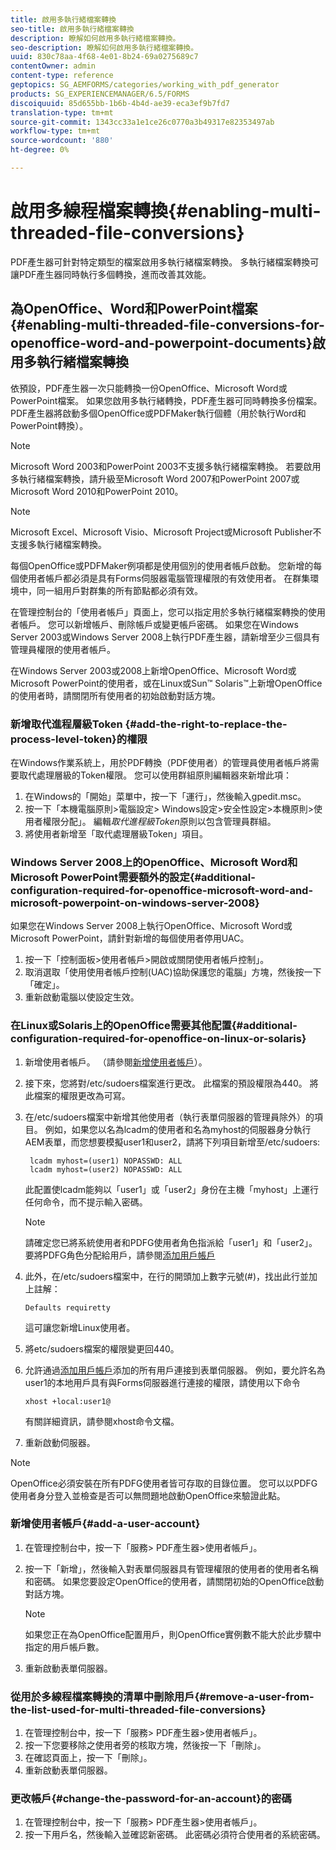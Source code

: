 ```yaml
---
title: 啟用多執行緒檔案轉換
seo-title: 啟用多執行緒檔案轉換
description: 瞭解如何啟用多執行緒檔案轉換。
seo-description: 瞭解如何啟用多執行緒檔案轉換。
uuid: 830c78aa-4f68-4e01-8b24-69a0275689c7
contentOwner: admin
content-type: reference
geptopics: SG_AEMFORMS/categories/working_with_pdf_generator
products: SG_EXPERIENCEMANAGER/6.5/FORMS
discoiquuid: 85d655bb-1b6b-4b4d-ae39-eca3ef9b7fd7
translation-type: tm+mt
source-git-commit: 1343cc33a1e1ce26c0770a3b49317e82353497ab
workflow-type: tm+mt
source-wordcount: '880'
ht-degree: 0%

---
```



# 啟用多線程檔案轉換{#enabling-multi-threaded-file-conversions}

PDF產生器可針對特定類型的檔案啟用多執行緒檔案轉換。 多執行緒檔案轉換可讓PDF產生器同時執行多個轉換，進而改善其效能。

## 為OpenOffice、Word和PowerPoint檔案{#enabling-multi-threaded-file-conversions-for-openoffice-word-and-powerpoint-documents}啟用多執行緒檔案轉換

依預設，PDF產生器一次只能轉換一份OpenOffice、Microsoft Word或PowerPoint檔案。 如果您啟用多執行緒轉換，PDF產生器可同時轉換多份檔案。 PDF產生器將啟動多個OpenOffice或PDFMaker執行個體（用於執行Word和PowerPoint轉換）。

>[!NOTE]
>
>Microsoft Word 2003和PowerPoint 2003不支援多執行緒檔案轉換。 若要啟用多執行緒檔案轉換，請升級至Microsoft Word 2007和PowerPoint 2007或Microsoft Word 2010和PowerPoint 2010。

>[!NOTE]
>
>Microsoft Excel、Microsoft Visio、Microsoft Project或Microsoft Publisher不支援多執行緒檔案轉換。

每個OpenOffice或PDFMaker例項都是使用個別的使用者帳戶啟動。 您新增的每個使用者帳戶都必須是具有Forms伺服器電腦管理權限的有效使用者。 在群集環境中，同一組用戶對群集的所有節點都必須有效。

在管理控制台的「使用者帳戶」頁面上，您可以指定用於多執行緒檔案轉換的使用者帳戶。 您可以新增帳戶、刪除帳戶或變更帳戶密碼。 如果您在Windows Server 2003或Windows Server 2008上執行PDF產生器，請新增至少三個具有管理員權限的使用者帳戶。

在Windows Server 2003或2008上新增OpenOffice、Microsoft Word或Microsoft PowerPoint的使用者，或在Linux或Sun™ Solaris™上新增OpenOffice的使用者時，請關閉所有使用者的初始啟動對話方塊。

### 新增取代進程層級Token {#add-the-right-to-replace-the-process-level-token}的權限

在Windows作業系統上，用於PDF轉換（PDF使用者）的管理員使用者帳戶將需要取代處理層級的Token權限。 您可以使用群組原則編輯器來新增此項：

1. 在Windows的「開始」菜單中，按一下「運行」，然後輸入gpedit.msc。
1. 按一下「本機電腦原則>電腦設定> Windows設定>安全性設定>本機原則>使用者權限分配」。 編輯&#x200B;*取代進程級Token*&#x200B;原則以包含管理員群組。
1. 將使用者新增至「取代處理層級Token」項目。

### Windows Server 2008上的OpenOffice、Microsoft Word和Microsoft PowerPoint需要額外的設定{#additional-configuration-required-for-openoffice-microsoft-word-and-microsoft-powerpoint-on-windows-server-2008}

如果您在Windows Server 2008上執行OpenOffice、Microsoft Word或Microsoft PowerPoint，請針對新增的每個使用者停用UAC。

1. 按一下「控制面板>使用者帳戶>開啟或關閉使用者帳戶控制」。
1. 取消選取「使用使用者帳戶控制(UAC)協助保護您的電腦」方塊，然後按一下「確定」。
1. 重新啟動電腦以使設定生效。

### 在Linux或Solaris上的OpenOffice需要其他配置{#additional-configuration-required-for-openoffice-on-linux-or-solaris}

1. 新增使用者帳戶。 （請參閱[新增使用者帳戶](enabling-multi-threaded-file-conversions.md#add-a-user-account)）。
1. 接下來，您將對/etc/sudoers檔案進行更改。 此檔案的預設權限為440。 將此檔案的權限更改為可寫。
1. 在/etc/sudoers檔案中新增其他使用者（執行表單伺服器的管理員除外）的項目。 例如，如果您以名為lcadm的使用者和名為myhost的伺服器身分執行AEM表單，而您想要模擬user1和user2，請將下列項目新增至/etc/sudoers:

   ```shell
    lcadm myhost=(user1) NOPASSWD: ALL
    lcadm myhost=(user2) NOPASSWD: ALL
   ```

   此配置使lcadm能夠以「user1」或「user2」身份在主機「myhost」上運行任何命令，而不提示輸入密碼。

   >[!NOTE]
   >
   >請確定您已將系統使用者和PDFG使用者角色指派給「user1」和「user2」。 要將PDFG角色分配給用戶，請參閱[添加用戶帳戶](enabling-multi-threaded-file-conversions.md#add-a-user-account)

1. 此外，在/etc/sudoers檔案中，在行的開頭加上數字元號(#)，找出此行並加上註解：

   ```shell
   Defaults requiretty
   ```

   這可讓您新增Linux使用者。

1. 將etc/sudoers檔案的權限變更回440。
1. 允許通過[添加用戶帳戶](enabling-multi-threaded-file-conversions.md#add-a-user-account)添加的所有用戶連接到表單伺服器。 例如，要允許名為user1的本地用戶具有與Forms伺服器進行連接的權限，請使用以下命令

   `xhost +local:user1@`

   有關詳細資訊，請參閱xhost命令文檔。

1. 重新啟動伺服器。

>[!NOTE]
>
>OpenOffice必須安裝在所有PDFG使用者皆可存取的目錄位置。 您可以以PDFG使用者身分登入並檢查是否可以無問題地啟動OpenOffice來驗證此點。

### 新增使用者帳戶{#add-a-user-account}

1. 在管理控制台中，按一下「服務> PDF產生器>使用者帳戶」。
1. 按一下「新增」，然後輸入對表單伺服器具有管理權限的使用者的使用者名稱和密碼。 如果您要設定OpenOffice的使用者，請關閉初始的OpenOffice啟動對話方塊。

   >[!NOTE]
   >
   >如果您正在為OpenOffice配置用戶，則OpenOffice實例數不能大於此步驟中指定的用戶帳戶數。

1. 重新啟動表單伺服器。

### 從用於多線程檔案轉換的清單中刪除用戶{#remove-a-user-from-the-list-used-for-multi-threaded-file-conversions}

1. 在管理控制台中，按一下「服務> PDF產生器>使用者帳戶」。
1. 按一下您要移除之使用者旁的核取方塊，然後按一下「刪除」。
1. 在確認頁面上，按一下「刪除」。
1. 重新啟動表單伺服器。

### 更改帳戶{#change-the-password-for-an-account}的密碼

1. 在管理控制台中，按一下「服務> PDF產生器>使用者帳戶」。
1. 按一下用戶名，然後輸入並確認新密碼。 此密碼必須符合使用者的系統密碼。

